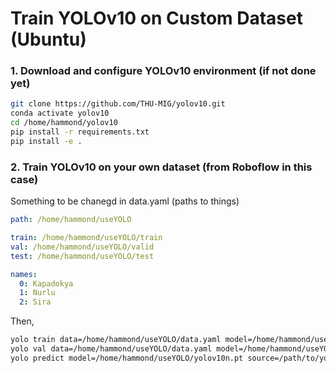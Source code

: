 # Train YOLOv10 on Custom Dataset (Ubuntu)

### 1. Download and configure YOLOv10 environment (if not done yet)
```bash
git clone https://github.com/THU-MIG/yolov10.git
conda activate yolov10
cd /home/hammond/yolov10
pip install -r requirements.txt
pip install -e .
```
### 2. Train YOLOv10 on your own dataset (from Roboflow in this case)
Something to be chanegd in data.yaml (paths to things)
```yaml
path: /home/hammond/useYOLO

train: /home/hammond/useYOLO/train
val: /home/hammond/useYOLO/valid
test: /home/hammond/useYOLO/test

names: 
  0: Kapadokya
  1: Nurlu
  2: Sira
```
Then,
```bash
yolo train data=/home/hammond/useYOLO/data.yaml model=/home/hammond/useYOLO/yolov10n.pt epochs=100 batch=32 plots=True
yolo val data=/home/hammond/useYOLO/data.yaml model=/home/hammond/useYOLO/yolov10n.pt batch=32 imgsz=640
yolo predict model=/home/hammond/useYOLO/yolov10n.pt source=/path/to/your/test/images
```
